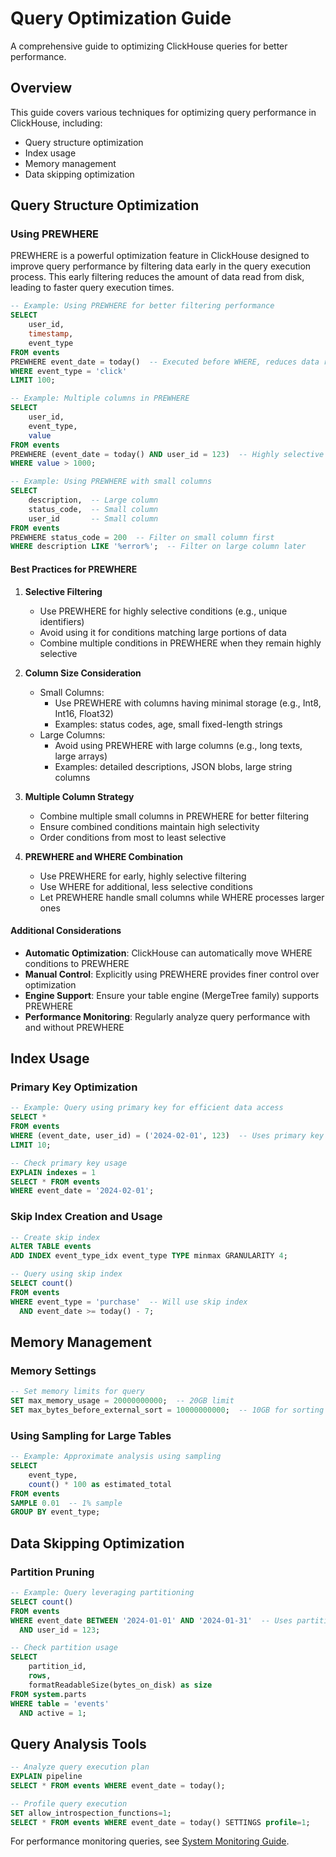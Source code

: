# Query Optimization Guide

A comprehensive guide to optimizing ClickHouse queries for better performance.

## Overview

This guide covers various techniques for optimizing query performance in ClickHouse, including:

- Query structure optimization
- Index usage
- Memory management
- Data skipping optimization

<!-- [@ClickHouseSQL Reference](https://clickhouse.com/docs/en/sql-reference/statements/select) -->

## Query Structure Optimization

### Using PREWHERE

PREWHERE is a powerful optimization feature in ClickHouse designed to improve query performance by filtering data early
in the query execution process. This early filtering reduces the amount of data read from disk, leading to faster query
execution times.

```sql
-- Example: Using PREWHERE for better filtering performance
SELECT
    user_id,
    timestamp,
    event_type
FROM events
PREWHERE event_date = today()  -- Executed before WHERE, reduces data read
WHERE event_type = 'click'
LIMIT 100;

-- Example: Multiple columns in PREWHERE
SELECT
    user_id,
    event_type,
    value
FROM events
PREWHERE (event_date = today() AND user_id = 123)  -- Highly selective combined condition
WHERE value > 1000;

-- Example: Using PREWHERE with small columns
SELECT
    description,  -- Large column
    status_code,  -- Small column
    user_id       -- Small column
FROM events
PREWHERE status_code = 200  -- Filter on small column first
WHERE description LIKE '%error%';  -- Filter on large column later
```

#### Best Practices for PREWHERE

1. **Selective Filtering**

   - Use PREWHERE for highly selective conditions (e.g., unique identifiers)
   - Avoid using it for conditions matching large portions of data
   - Combine multiple conditions in PREWHERE when they remain highly selective

2. **Column Size Consideration**

   - Small Columns:
     - Use PREWHERE with columns having minimal storage (e.g., Int8, Int16, Float32)
     - Examples: status codes, age, small fixed-length strings
   - Large Columns:
     - Avoid using PREWHERE with large columns (e.g., long texts, large arrays)
     - Examples: detailed descriptions, JSON blobs, large string columns

3. **Multiple Column Strategy**

   - Combine multiple small columns in PREWHERE for better filtering
   - Ensure combined conditions maintain high selectivity
   - Order conditions from most to least selective

4. **PREWHERE and WHERE Combination**

   - Use PREWHERE for early, highly selective filtering
   - Use WHERE for additional, less selective conditions
   - Let PREWHERE handle small columns while WHERE processes larger ones

#### Additional Considerations

- **Automatic Optimization**: ClickHouse can automatically move WHERE conditions to PREWHERE
- **Manual Control**: Explicitly using PREWHERE provides finer control over optimization
- **Engine Support**: Ensure your table engine (MergeTree family) supports PREWHERE
- **Performance Monitoring**: Regularly analyze query performance with and without PREWHERE

<!-- ### Optimizing JOINs

```sql
-- Example: Join optimization with proper table order
SELECT
    u.name,
    count(e.event_id) as event_count
FROM events e
INNER JOIN users u ON u.id = e.user_id  -- Smaller table on right
WHERE e.event_date >= today() - 7
GROUP BY u.name;
```

**Best Practice**: Place larger tables first in JOIN operations. -->

## Index Usage

### Primary Key Optimization

```sql
-- Example: Query using primary key for efficient data access
SELECT *
FROM events
WHERE (event_date, user_id) = ('2024-02-01', 123)  -- Uses primary key
LIMIT 10;

-- Check primary key usage
EXPLAIN indexes = 1
SELECT * FROM events
WHERE event_date = '2024-02-01';
```

### Skip Index Creation and Usage

```sql
-- Create skip index
ALTER TABLE events
ADD INDEX event_type_idx event_type TYPE minmax GRANULARITY 4;

-- Query using skip index
SELECT count()
FROM events
WHERE event_type = 'purchase'  -- Will use skip index
  AND event_date >= today() - 7;
```

## Memory Management

### Memory Settings

```sql
-- Set memory limits for query
SET max_memory_usage = 20000000000;  -- 20GB limit
SET max_bytes_before_external_sort = 10000000000;  -- 10GB for sorting
```

### Using Sampling for Large Tables

```sql
-- Example: Approximate analysis using sampling
SELECT
    event_type,
    count() * 100 as estimated_total
FROM events
SAMPLE 0.01  -- 1% sample
GROUP BY event_type;
```

## Data Skipping Optimization

### Partition Pruning

```sql
-- Example: Query leveraging partitioning
SELECT count()
FROM events
WHERE event_date BETWEEN '2024-01-01' AND '2024-01-31'  -- Uses partition pruning
  AND user_id = 123;

-- Check partition usage
SELECT
    partition_id,
    rows,
    formatReadableSize(bytes_on_disk) as size
FROM system.parts
WHERE table = 'events'
  AND active = 1;
```

## Query Analysis Tools

```sql
-- Analyze query execution plan
EXPLAIN pipeline
SELECT * FROM events WHERE event_date = today();

-- Profile query execution
SET allow_introspection_functions=1;
SELECT * FROM events WHERE event_date = today() SETTINGS profile=1;
```

For performance monitoring queries, see [System Monitoring Guide](../system-commands/monitoring.md).

<!-- ## Best Practices

1. Always use appropriate indexes
2. Leverage partitioning for large tables
3. Use PREWHERE for early data filtering
4. Monitor and limit memory usage
5. Use sampling for approximate analysis of large datasets
6. Regularly analyze query performance
7. Optimize JOIN operations -->

<!--
## References

- [@ClickHouseSQL Query Optimization](https://clickhouse.com/docs/en/sql-reference/statements/select#optimization)
- [@Web Performance Tuning](https://clickhouse.com/docs/en/operations/performance-tuning)
- [@ClickHouseSQL System Tables](https://clickhouse.com/docs/en/operations/system-tables) -->
